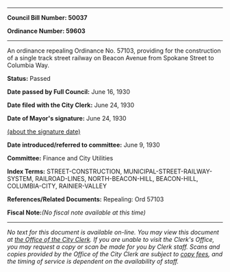 

********

**Council Bill Number: 50037**
   
**Ordinance Number: 59603**
********

 An ordinance repealing Ordinance No. 57103, providing for the construction of a single track street railway on Beacon Avenue from Spokane Street to Columbia Way.

**Status:** Passed
   
**Date passed by Full Council:** June 16, 1930
   
**Date filed with the City Clerk:** June 24, 1930
   
**Date of Mayor's signature:** June 24, 1930
   
[(about the signature date)](/~public/approvaldate.htm)
   
   
   
**Date introduced/referred to committee:** June 9, 1930
   
**Committee:** Finance and City Utilities
   
   
**Index Terms:** STREET-CONSTRUCTION, MUNICIPAL-STREET-RAILWAY-SYSTEM, RAILROAD-LINES, NORTH-BEACON-HILL, BEACON-HILL, COLUMBIA-CITY, RAINIER-VALLEY

**References/Related Documents:** Repealing: Ord 57103

**Fiscal Note:**_(No fiscal note available at this time)_
********

_No text for this document is available on-line. You may view this document at [the Office of the City Clerk](http://www.seattle.gov/leg/clerk/contactUs.htm). If you are unable to visit the Clerk's Office, you may request a copy or scan be made for you by Clerk staff. Scans and copies provided by the Office of the City Clerk are subject to [copy fees](http://clerk.seattle.gov/~public/clerkfees.htm), and the timing of service is dependent on the availability of staff._

